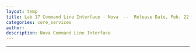 ```yaml
---
layout: temp
title: Lab 17 Command Line Interface - Nova  --  Release Date, Feb. 22 2017
categories: core_services
author: 
description: Nova Command Line Interface
---
```

* * *


